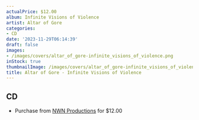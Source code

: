 ```yaml
---
actualPrice: $12.00
album: Infinite Visions of Violence
artist: Altar of Gore
categories:
- CD
date: '2023-11-29T06:14:39'
draft: false
images:
- /images/covers/altar_of_gore-infinite_visions_of_violence.png
inStock: true
thumbnailImage: /images/covers/altar_of_gore-infinite_visions_of_violence-thumb.png
title: Altar of Gore - Infinite Visions of Violence
---
```


## CD
* Purchase from [NWN Productions](http://shop.nwnprod.com/index.php?route=product/product&path=93&product_id=32516&sort=pd.name&order=ASC) for $12.00
